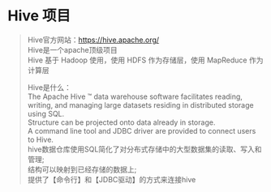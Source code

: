 # Hive 项目

> Hive官方网站：https://hive.apache.org/   
> Hive是一个apache顶级项目   
> Hive 基于 Hadoop 使用，使用 HDFS 作为存储层，使用 MapReduce 作为计算层   
> 
> Hive是什么：    
> The Apache Hive ™ data warehouse software facilitates reading, writing, and managing large datasets residing in distributed storage using SQL.    
> Structure can be projected onto data already in storage.    
> A command line tool and JDBC driver are provided to connect users to Hive.      
> hive数据仓库使用SQL简化了对分布式存储中的大型数据集的读取、写入和管理;     
> 结构可以映射到已经存储的数据上;    
> 提供了【命令行】和【JDBC驱动】的方式来连接hive